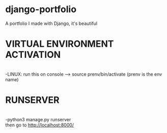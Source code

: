 # django-portfolio
A portfolio I made with Django, it's beautiful

<h1>VIRTUAL ENVIRONMENT ACTIVATION</h1>
<br>-LINUX: run this on console --> source prenv/bin/activate
(prenv is the env name)

<h1>RUNSERVER</h1>
<br>-python3 manage.py runserver
<br>then go to <a href="http://localhost:8000/">http://localhost:8000/</a>

